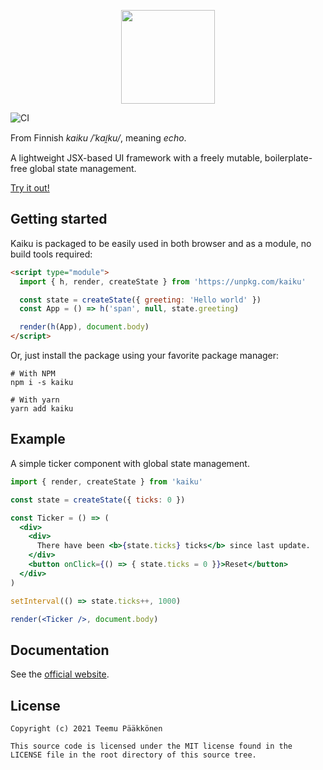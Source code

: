 <p align="center">
<img src="https://raw.githubusercontent.com/oamaok/kaiku/main/misc/logo.png" height="150" />
</p>

![CI](https://github.com/oamaok/kaiku/actions/workflows/main.yaml/badge.svg)

From Finnish _kaiku_ _/ˈkɑi̯ku/_, meaning _echo_.

A lightweight JSX-based UI framework with a freely mutable, boilerplate-free global state management.

[Try it out!](https://kaiku.dev/playground.html)

## Getting started

Kaiku is packaged to be easily used in both browser and as a module, no build tools required:

```html
<script type="module">
  import { h, render, createState } from 'https://unpkg.com/kaiku'

  const state = createState({ greeting: 'Hello world' })
  const App = () => h('span', null, state.greeting)

  render(h(App), document.body)
</script>
```

Or, just install the package using your favorite package manager:

```shell
# With NPM
npm i -s kaiku

# With yarn
yarn add kaiku
```

## Example

A simple ticker component with global state management.

```jsx
import { render, createState } from 'kaiku'

const state = createState({ ticks: 0 })

const Ticker = () => (
  <div>
    <div>
      There have been <b>{state.ticks} ticks</b> since last update.
    </div>
    <button onClick={() => { state.ticks = 0 }}>Reset</button>
  </div>
)

setInterval(() => state.ticks++, 1000)

render(<Ticker />, document.body)
```

## Documentation

See the [official website](https://kaiku.dev/guide.html).

## License

```
Copyright (c) 2021 Teemu Pääkkönen

This source code is licensed under the MIT license found in the
LICENSE file in the root directory of this source tree.
```
